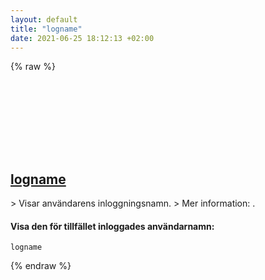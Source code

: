 ```yaml
---
layout: default
title: "logname"
date: 2021-06-25 18:12:13 +02:00
---
```

{% raw %}
<h2 id="logname">
  <a href="/sv/common/logname.html">logname</a> <a href="#logname"><svg class="icon">
    <use href="/assets/images/unicode_sprite.svg#link" />
  </svg></a>
</h2>
> Visar användarens inloggningsnamn.
> Mer information: <https://www.gnu.org/software/coreutils/logname>.

#### Visa den för tillfället inloggades användarnamn:
```shell
logname
```
{% endraw %}